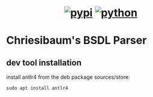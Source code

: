 <h1 align="center">

[![pypi](https://img.shields.io/pypi/v/cb_bsdl_parser.svg)](https://pypi.org/project/cb_bsdl_parser/)
[![python](https://img.shields.io/pypi/pyversions/cb_bsdl_parser.svg)](https://pypi.org/project/cb_bsdl_parser/)


</h1>



# Chriesibaum's BSDL Parser



## dev tool installation

install antlr4 from the deb package sources/store:

```
sudo apt install antlr4
```